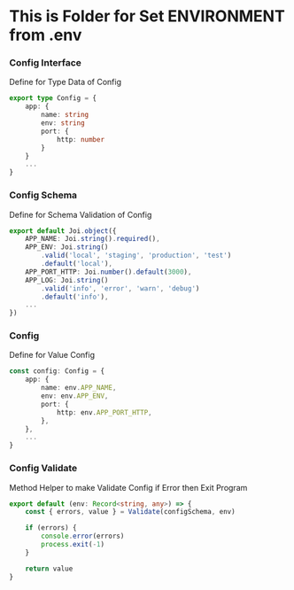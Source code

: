 # This is Folder for Set ENVIRONMENT from .env

### Config Interface

Define for Type Data of Config

```typescript
export type Config = {
    app: {
        name: string
        env: string
        port: {
            http: number
        }
    }
    ...
}
```

### Config Schema

Define for Schema Validation of Config

```typescript
export default Joi.object({
    APP_NAME: Joi.string().required(),
    APP_ENV: Joi.string()
        .valid('local', 'staging', 'production', 'test')
        .default('local'),
    APP_PORT_HTTP: Joi.number().default(3000),
    APP_LOG: Joi.string()
        .valid('info', 'error', 'warn', 'debug')
        .default('info'),
    ...
})
```

### Config

Define for Value Config

```typescript
const config: Config = {
    app: {
        name: env.APP_NAME,
        env: env.APP_ENV,
        port: {
            http: env.APP_PORT_HTTP,
        },
    },
    ...
}
```

### Config Validate

Method Helper to make Validate Config if Error then Exit Program

```typescript
export default (env: Record<string, any>) => {
    const { errors, value } = Validate(configSchema, env)

    if (errors) {
        console.error(errors)
        process.exit(-1)
    }

    return value
}
```
